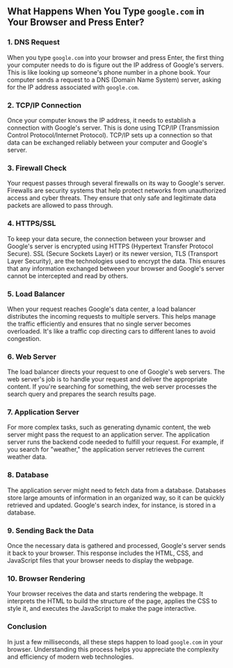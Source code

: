 ## What Happens When You Type `google.com` in Your Browser and Press Enter?

### 1. DNS Request
When you type `google.com` into your browser and press Enter, the first thing your computer needs to do is figure out the IP address of Google's servers. This is like looking up someone's phone number in a phone book. Your computer sends a request to a DNS (Domain Name System) server, asking for the IP address associated with `google.com`.

### 2. TCP/IP Connection
Once your computer knows the IP address, it needs to establish a connection with Google's server. This is done using TCP/IP (Transmission Control Protocol/Internet Protocol). TCP/IP sets up a connection so that data can be exchanged reliably between your computer and Google's server.

### 3. Firewall Check
Your request passes through several firewalls on its way to Google's server. Firewalls are security systems that help protect networks from unauthorized access and cyber threats. They ensure that only safe and legitimate data packets are allowed to pass through.

### 4. HTTPS/SSL
To keep your data secure, the connection between your browser and Google's server is encrypted using HTTPS (Hypertext Transfer Protocol Secure). SSL (Secure Sockets Layer) or its newer version, TLS (Transport Layer Security), are the technologies used to encrypt the data. This ensures that any information exchanged between your browser and Google's server cannot be intercepted and read by others.

### 5. Load Balancer
When your request reaches Google's data center, a load balancer distributes the incoming requests to multiple servers. This helps manage the traffic efficiently and ensures that no single server becomes overloaded. It's like a traffic cop directing cars to different lanes to avoid congestion.

### 6. Web Server
The load balancer directs your request to one of Google's web servers. The web server's job is to handle your request and deliver the appropriate content. If you're searching for something, the web server processes the search query and prepares the search results page.

### 7. Application Server
For more complex tasks, such as generating dynamic content, the web server might pass the request to an application server. The application server runs the backend code needed to fulfill your request. For example, if you search for "weather," the application server retrieves the current weather data.

### 8. Database
The application server might need to fetch data from a database. Databases store large amounts of information in an organized way, so it can be quickly retrieved and updated. Google's search index, for instance, is stored in a database.

### 9. Sending Back the Data
Once the necessary data is gathered and processed, Google's server sends it back to your browser. This response includes the HTML, CSS, and JavaScript files that your browser needs to display the webpage.

### 10. Browser Rendering
Your browser receives the data and starts rendering the webpage. It interprets the HTML to build the structure of the page, applies the CSS to style it, and executes the JavaScript to make the page interactive. 

### Conclusion
In just a few milliseconds, all these steps happen to load `google.com` in your browser. Understanding this process helps you appreciate the complexity and efficiency of modern web technologies.
